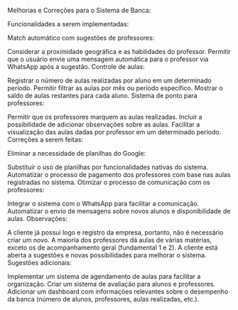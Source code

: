Melhorias e Correções para o Sistema de Banca:

Funcionalidades a serem implementadas:

Match automático com sugestões de professores:

Considerar a proximidade geográfica e as habilidades do professor.
Permitir que o usuário envie uma mensagem automática para o professor via WhatsApp após a sugestão.
Controle de aulas:

Registrar o número de aulas realizadas por aluno em um determinado período.
Permitir filtrar as aulas por mês ou período específico.
Mostrar o saldo de aulas restantes para cada aluno.
Sistema de ponto para professores:

Permitir que os professores marquem as aulas realizadas.
Incluir a possibilidade de adicionar observações sobre as aulas.
Facilitar a visualização das aulas dadas por professor em um determinado período.
Correções a serem feitas:

Eliminar a necessidade de planilhas do Google:

Substituir o uso de planilhas por funcionalidades nativas do sistema.
Automatizar o processo de pagamento dos professores com base nas aulas registradas no sistema.
Otimizar o processo de comunicação com os professores:

Integrar o sistema com o WhatsApp para facilitar a comunicação.
Automatizar o envio de mensagens sobre novos alunos e disponibilidade de aulas.
Observações:

A cliente já possui logo e registro da empresa, portanto, não é necessário criar um novo.
A maioria dos professores dá aulas de várias matérias, exceto os de acompanhamento geral (fundamental 1 e 2).
A cliente está aberta a sugestões e novas possibilidades para melhorar o sistema.
Sugestões adicionais:

Implementar um sistema de agendamento de aulas para facilitar a organização.
Criar um sistema de avaliação para alunos e professores.
Adicionar um dashboard com informações relevantes sobre o desempenho da banca (número de alunos, professores, aulas realizadas, etc.).